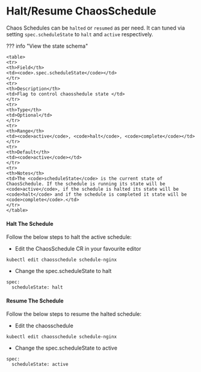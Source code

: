 # Halt/Resume ChaosSchedule

Chaos Schedules can be `halted` or `resumed` as per need. It can tuned via setting `spec.scheduleState` to `halt` and `active` respectively. 

??? info "View the state schema"

    <table>
    <tr>
    <th>Field</th>
    <td><code>.spec.scheduleState</code></td>
    </tr>
    <tr>
    <th>Description</th>
    <td>Flag to control chaosshedule state </td>
    </tr>
    <tr>
    <th>Type</th>
    <td>Optional</td>
    </tr>
    <tr>
    <th>Range</th>
    <td><code>active</code>, <code>halt</code>, <code>complete</code></td>
    </tr>
    <tr>
    <th>Default</th>
    <td><code>active</code></td>
    </tr>
    <tr>
    <th>Notes</th>
    <td>The <code>scheduleState</code> is the current state of ChaosSchedule. If the schedule is running its state will be <code>active</code>, if the schedule is halted its state will be <code>halt</code> and if the schedule is completed it state will be <code>complete</code>.</td>
    </tr>
    </table>

#### Halt The Schedule

Follow the below steps to halt the active schedule:

- Edit the ChaosSchedule CR in your favourite editor
```
kubectl edit chaosschedule schedule-nginx
```
- Change the spec.scheduleState to halt
```
spec:
  scheduleState: halt
```

#### Resume The Schedule

Follow the below steps to resume the halted schedule:

- Edit the chaosschedule
```
kubectl edit chaosschedule schedule-nginx
```
- Change the spec.scheduleState to active
```
spec:
  scheduleState: active
```